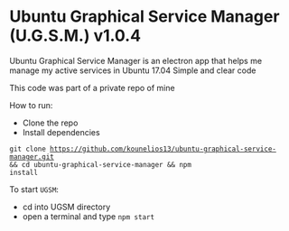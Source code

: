 # Ubuntu Graphical Service Manager (U.G.S.M.) v1.0.4
Ubuntu Graphical Service Manager is an electron app
that helps me manage my active services in Ubuntu 17.04
Simple and clear code

This code was part of a private repo of mine

How to run:
* Clone the repo
* Install dependencies

<code>git clone https://github.com/kounelios13/ubuntu-graphical-service-manager.git && cd ubuntu-graphical-service-manager && npm install</code>

To start `UGSM`:
* cd into UGSM directory
* open a terminal and type `npm start`